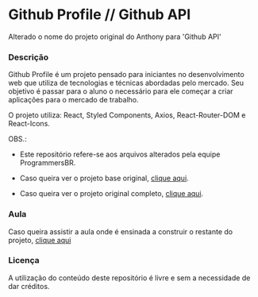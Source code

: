 # Github Profile // Github API

Alterado o nome do projeto original do Anthony para 'Github API'

### Descrição

Github Profile é um projeto pensado para iniciantes no desenvolvimento web que utiliza de tecnologias e técnicas abordadas pelo mercado. Seu objetivo é passar para o aluno o necessário para ele começar a criar aplicações para o mercado de trabalho.

O projeto utiliza: React, Styled Components, Axios, React-Router-DOM e React-Icons.

OBS.: 

* Este repositório refere-se aos arquivos alterados pela equipe ProgrammersBR. 

* Caso queira ver o projeto base original, [clique aqui](https://github.com/anthonyvii27/ytb-github-profile-base).

* Caso queira ver o projeto original completo, [clique aqui](https://github.com/anthonyvii27/ytb-github-profile-final).

### Aula

Caso queira assistir a aula onde é ensinada a construir o restante do projeto, [clique aqui](https://www.youtube.com/watch?v=kqp1lNnv6K8)

### Licença

A utilização do conteúdo deste repositório é livre e sem a necessidade de dar créditos.